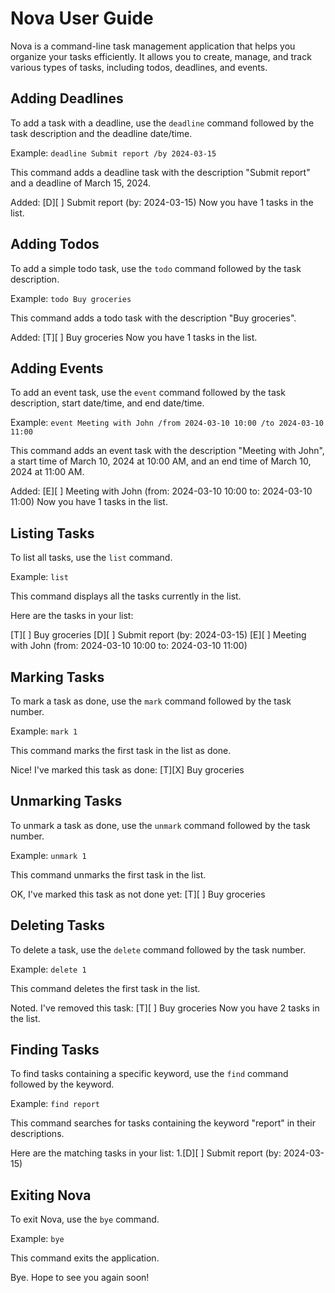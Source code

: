 # Nova User Guide

Nova is a command-line task management application that helps you organize your tasks efficiently. It allows you to create, manage, and track various types of tasks, including todos, deadlines, and events.

## Adding Deadlines

To add a task with a deadline, use the `deadline` command followed by the task description and the deadline date/time.

Example: `deadline Submit report /by 2024-03-15`

This command adds a deadline task with the description "Submit report" and a deadline of March 15, 2024.

Added: [D][ ] Submit report (by: 2024-03-15)
Now you have 1 tasks in the list.

## Adding Todos

To add a simple todo task, use the `todo` command followed by the task description.

Example: `todo Buy groceries`

This command adds a todo task with the description "Buy groceries".

Added: [T][ ] Buy groceries
Now you have 1 tasks in the list.


## Adding Events

To add an event task, use the `event` command followed by the task description, start date/time, and end date/time.

Example: `event Meeting with John /from 2024-03-10 10:00 /to 2024-03-10 11:00`

This command adds an event task with the description "Meeting with John", a start time of March 10, 2024 at 10:00 AM, and an end time of March 10, 2024 at 11:00 AM.

Added: [E][ ] Meeting with John (from: 2024-03-10 10:00 to: 2024-03-10 11:00)
Now you have 1 tasks in the list.


## Listing Tasks

To list all tasks, use the `list` command.

Example: `list`

This command displays all the tasks currently in the list.

Here are the tasks in your list:

[T][ ] Buy groceries
[D][ ] Submit report (by: 2024-03-15)
[E][ ] Meeting with John (from: 2024-03-10 10:00 to: 2024-03-10 11:00)

## Marking Tasks

To mark a task as done, use the `mark` command followed by the task number.

Example: `mark 1`

This command marks the first task in the list as done.

Nice! I've marked this task as done:
[T][X] Buy groceries


## Unmarking Tasks

To unmark a task as done, use the `unmark` command followed by the task number.

Example: `unmark 1`

This command unmarks the first task in the list.

OK, I've marked this task as not done yet:
[T][ ] Buy groceries


## Deleting Tasks

To delete a task, use the `delete` command followed by the task number.

Example: `delete 1`

This command deletes the first task in the list.

Noted. I've removed this task:
[T][ ] Buy groceries
Now you have 2 tasks in the list.


## Finding Tasks

To find tasks containing a specific keyword, use the `find` command followed by the keyword.

Example: `find report`

This command searches for tasks containing the keyword "report" in their descriptions.

Here are the matching tasks in your list:
1.[D][ ] Submit report (by: 2024-03-15)


## Exiting Nova

To exit Nova, use the `bye` command.

Example: `bye`

This command exits the application.

Bye. Hope to see you again soon!
